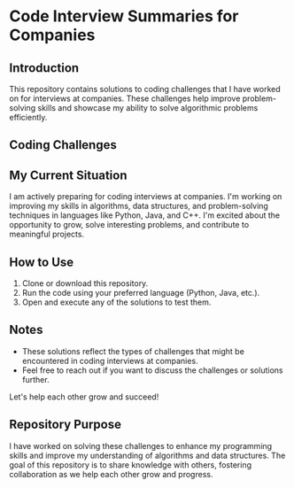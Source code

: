 # Code Interview Summaries for Companies

## Introduction

This repository contains solutions to coding challenges that I have worked on for interviews at companies. These challenges help improve problem-solving skills and showcase my ability to solve algorithmic problems efficiently.

## Coding Challenges


## My Current Situation

I am actively preparing for coding interviews at companies. I'm working on improving my skills in algorithms, data structures, and problem-solving techniques in languages like Python, Java, and C++. I'm excited about the opportunity to grow, solve interesting problems, and contribute to meaningful projects.

## How to Use

1. Clone or download this repository.
2. Run the code using your preferred language (Python, Java, etc.).
3. Open and execute any of the solutions to test them.

## Notes

- These solutions reflect the types of challenges that might be encountered in coding interviews at companies.
- Feel free to reach out if you want to discuss the challenges or solutions further.

Let's help each other grow and succeed!

## Repository Purpose

I have worked on solving these challenges to enhance my programming skills and improve my understanding of algorithms and data structures. The goal of this repository is to share knowledge with others, fostering collaboration as we help each other grow and progress.
